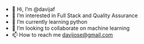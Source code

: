 - 👋 Hi, I’m @davijaf
- 👀 I’m interested in Full Stack and Quality Assurance
- 🌱 I’m currently learning python
- 💞️ I’m looking to collaborate on machine learning
- 📫 How to reach me davijose@gmail.com

<!---
davijaf/davijaf is a ✨ special ✨ repository because its `README.md` (this file) appears on your GitHub profile.
You can click the Preview link to take a look at your changes.
--->

